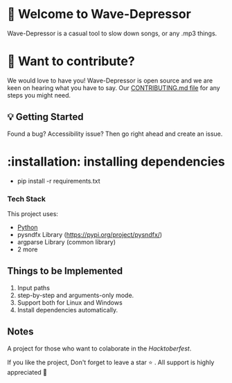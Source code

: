 # :tada: Welcome to Wave-Depressor
Wave-Depressor is a casual tool to slow down songs, or any .mp3 things.

# :mega: Want to contribute?
We would love to have you! Wave-Depressor is open source and we are keen on hearing what you have to say. Our [CONTRIBUTING.md file](https://github.com/ShadowOfPripyat/wave-depressor/blob/main/CONTRIBUTING.md) for any steps you might need.

## :bulb: Getting Started
Found a bug? Accessibility issue? Then go right ahead and create an issue.

# :installation: installing dependencies
- pip install -r requirements.txt

### Tech Stack
This project uses:
- [Python](https://python.org/)
- pysndfx Library (https://pypi.org/project/pysndfx/)
- argparse Library (common library)
- 2 more

## Things to be Implemented
1. Input paths
2. step-by-step and arguments-only mode.
3. Support both for Linux and Windows
4. Install dependencies automatically.


## Notes
A project for those who want to colaborate in the *Hacktoberfest*.

If you like the project, Don't forget to leave a star :star: . All support is highly appreciated :100:
